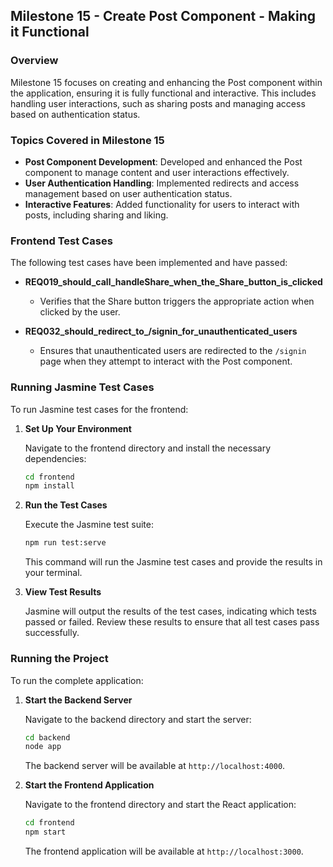 ## **Milestone 15 - Create Post Component - Making it Functional**

### **Overview**

Milestone 15 focuses on creating and enhancing the Post component within the application, ensuring it is fully functional and interactive. This includes handling user interactions, such as sharing posts and managing access based on authentication status.

### **Topics Covered in Milestone 15**

- **Post Component Development**: Developed and enhanced the Post component to manage content and user interactions effectively.
- **User Authentication Handling**: Implemented redirects and access management based on user authentication status.
- **Interactive Features**: Added functionality for users to interact with posts, including sharing and liking.

### **Frontend Test Cases**

The following test cases have been implemented and have passed:

- **REQ019_should_call_handleShare_when_the_Share_button_is_clicked**
  - Verifies that the Share button triggers the appropriate action when clicked by the user.

- **REQ032_should_redirect_to_/signin_for_unauthenticated_users**
  - Ensures that unauthenticated users are redirected to the `/signin` page when they attempt to interact with the Post component.

### **Running Jasmine Test Cases**

To run Jasmine test cases for the frontend:

1. **Set Up Your Environment**

   Navigate to the frontend directory and install the necessary dependencies:
   ```bash
   cd frontend
   npm install
   ```

2. **Run the Test Cases**

   Execute the Jasmine test suite:
   ```bash
   npm run test:serve
   ```

   This command will run the Jasmine test cases and provide the results in your terminal.

3. **View Test Results**

   Jasmine will output the results of the test cases, indicating which tests passed or failed. Review these results to ensure that all test cases pass successfully.

### **Running the Project**

To run the complete application:

1. **Start the Backend Server**

   Navigate to the backend directory and start the server:
   ```bash
   cd backend
   node app
   ```

   The backend server will be available at `http://localhost:4000`.

2. **Start the Frontend Application**

   Navigate to the frontend directory and start the React application:
   ```bash
   cd frontend
   npm start
   ```

   The frontend application will be available at `http://localhost:3000`.

